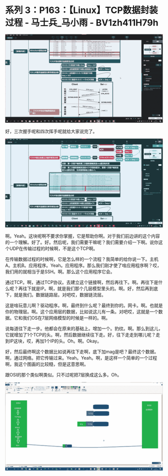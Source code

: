 # 系列 3：P163：【Linux】TCP数据封装过程 - 马士兵_马小雨 - BV1zh411H79h

![](img/500b0aeb003eb1014a407cc307012507_0.png)

好，三次握手呢和四次挥手呢就给大家说完了。

![](img/500b0aeb003eb1014a407cc307012507_2.png)

啊。Yeah。这块呢啊不要求你掌握，它是帮助你啊。对于我们前边讲的这个内容的一个理解。好了。好。然后呢，我们需要干嘛呢？我们需要介绍一下啊。说你这个UDP在传输过程的时候啊，不是这个TCP啊。

在传输数据过程的时候啊，它是怎么样的一个流程？我简单的给你说一下。主机A。主机B。应用程序。Yeah。应用程序。那么我们刚才使了啥应用程序啊？哎，我们用的就相当于是SSH。啊。那么这个应用程序它会。

通过TCP。啊，通过TCP协议。去建立这个链接啊，然后再往下。啊。再往下是什么呢？再往下就是IP。啊，就是我们那个几层模型里头的。啊。好，然后再到底下，就是我们。数据链路层。对吧哎，数据链流层。

这是啥玩意儿啊？驱动程序。啊，最终到什么呢？最终到你的。网卡。啊。也就是你的物理层。啊。这个应用层的数据，比如说这儿有一条。对吧哎，这就是一个数据。它和我们OS在7层网络模型的时候是一样的。啊。

说每道往下走一步。他都会在原来的基础上。增加一个。豹纹。啊。那么到这儿，它就增加了1个TCP的头。啊，然后数据继续往下走。好，往下走走到哪儿呢？走到IP这块，哎，再加1个IP的头。Oh。啊。Okay。

好，然后最终啊这个数据比如说再往下走啊，底下加mag是吧？最终这个数据。啊，通过网络。把它传输过来。Yeah。Yeah。啊，是这样一个简单的一个过程啊，我这个图画的比较糙，但是这意思啊。

跟OSI的那个类似啊类似。只不过呢把7层换成这么多。Oh。

![](img/500b0aeb003eb1014a407cc307012507_4.png)